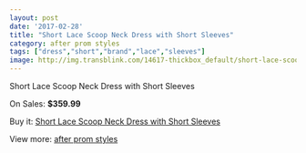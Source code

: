 ```yaml
---
layout: post
date: '2017-02-28'
title: "Short Lace Scoop Neck Dress with Short Sleeves"
category: after prom styles
tags: ["dress","short","brand","lace","sleeves"]
image: http://img.transblink.com/14617-thickbox_default/short-lace-scoop-neck-dress-with-short-sleeves.jpg
---
```

Short Lace Scoop Neck Dress with Short Sleeves

On Sales: **$359.99**
<a href="https://www.transblink.com/en/after-prom-styles/4673-short-lace-scoop-neck-dress-with-short-sleeves.html"><amp-img layout="responsive" width="600" height="600" src="//img.transblink.com/14617-thickbox_default/short-lace-scoop-neck-dress-with-short-sleeves.jpg" alt="Short Lace Scoop Neck Dress with Short Sleeves 0" /></a>
<a href="https://www.transblink.com/en/after-prom-styles/4673-short-lace-scoop-neck-dress-with-short-sleeves.html"><amp-img layout="responsive" width="600" height="600" src="//img.transblink.com/14621-thickbox_default/short-lace-scoop-neck-dress-with-short-sleeves.jpg" alt="Short Lace Scoop Neck Dress with Short Sleeves 1" /></a>
<a href="https://www.transblink.com/en/after-prom-styles/4673-short-lace-scoop-neck-dress-with-short-sleeves.html"><amp-img layout="responsive" width="600" height="600" src="//img.transblink.com/14620-thickbox_default/short-lace-scoop-neck-dress-with-short-sleeves.jpg" alt="Short Lace Scoop Neck Dress with Short Sleeves 2" /></a>
<a href="https://www.transblink.com/en/after-prom-styles/4673-short-lace-scoop-neck-dress-with-short-sleeves.html"><amp-img layout="responsive" width="600" height="600" src="//img.transblink.com/14619-thickbox_default/short-lace-scoop-neck-dress-with-short-sleeves.jpg" alt="Short Lace Scoop Neck Dress with Short Sleeves 3" /></a>
<a href="https://www.transblink.com/en/after-prom-styles/4673-short-lace-scoop-neck-dress-with-short-sleeves.html"><amp-img layout="responsive" width="600" height="600" src="//img.transblink.com/14618-thickbox_default/short-lace-scoop-neck-dress-with-short-sleeves.jpg" alt="Short Lace Scoop Neck Dress with Short Sleeves 4" /></a>

Buy it: [Short Lace Scoop Neck Dress with Short Sleeves](https://www.transblink.com/en/after-prom-styles/4673-short-lace-scoop-neck-dress-with-short-sleeves.html "Short Lace Scoop Neck Dress with Short Sleeves")

View more: [after prom styles](https://www.transblink.com/en/55-after-prom-styles "after prom styles")